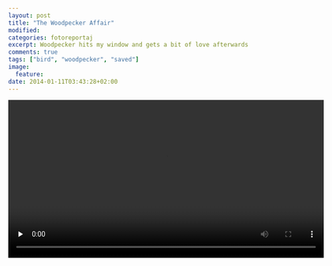 ```yaml
---
layout: post
title: "The Woodpecker Affair"
modified:
categories: fotoreportaj
excerpt: Woodpecker hits my window and gets a bit of love afterwards
comments: true
tags: ["bird", "woodpecker", "saved"]
image:
  feature:
date: 2014-01-11T03:43:28+02:00
---
```

<div class="video-container">
<video width="640" height="320" controls="controls" preload="none">
	<source src="{{site.url}}/images/woodpecker.webm" type="video/webm">
</video>
</div>
